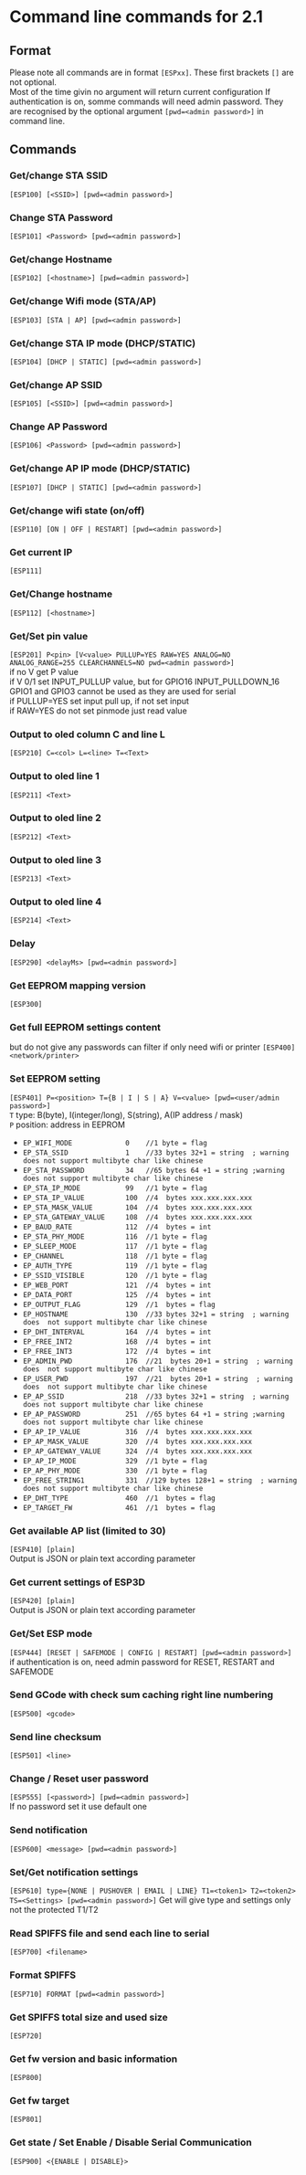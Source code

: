 # Command line commands for 2.1

## Format

Please note all commands are in format `[ESPxx]`. These first brackets `[]` are not optional.  
Most of the time givin no argument will return current configuration
If authentication is on, somme commands will need admin password. They are recognised by the optional argument `[pwd=<admin password>]` in command line.

## Commands

### Get/change STA SSID
`[ESP100] [<SSID>] [pwd=<admin password>]`

### Change STA Password
`[ESP101] <Password> [pwd=<admin password>]`

### Get/change Hostname
`[ESP102] [<hostname>] [pwd=<admin password>]`

### Get/change Wifi mode (STA/AP)
`[ESP103] [STA | AP] [pwd=<admin password>]`

### Get/change STA IP mode (DHCP/STATIC)
`[ESP104] [DHCP | STATIC] [pwd=<admin password>]`

### Get/change AP SSID
`[ESP105] [<SSID>] [pwd=<admin password>]`

### Change AP Password
`[ESP106] <Password> [pwd=<admin password>]`

### Get/change AP IP mode (DHCP/STATIC)
`[ESP107] [DHCP | STATIC] [pwd=<admin password>]`

### Get/change wifi state (on/off)
`[ESP110] [ON | OFF | RESTART] [pwd=<admin password>]`

### Get current IP
`[ESP111]`

### Get/Change hostname
`[ESP112] [<hostname>]`

### Get/Set pin value
`[ESP201] P<pin> [V<value> PULLUP=YES RAW=YES ANALOG=NO ANALOG_RANGE=255 CLEARCHANNELS=NO pwd=<admin password>]`  
if no V<value> get P<pin> value  
if V<value> 0/1 set INPUT_PULLUP value, but for GPIO16 INPUT_PULLDOWN_16
GPIO1 and GPIO3 cannot be used as they are used for serial  
if PULLUP=YES set input pull up, if not set input  
if RAW=YES do not set pinmode just read value

### Output to oled column C and line L
`[ESP210] C=<col> L=<line> T=<Text>`

### Output to oled line 1
`[ESP211] <Text>`

### Output to oled line 2
`[ESP212] <Text>`

### Output to oled line 3
`[ESP213] <Text>`

### Output to oled line 4
`[ESP214] <Text>`

### Delay
`[ESP290] <delayMs> [pwd=<admin password>]`

### Get EEPROM mapping version
`[ESP300]`

### Get full EEPROM settings content
but do not give any passwords
can filter if only need wifi or printer
`[ESP400] <network/printer>`

### Set EEPROM setting
`[ESP401] P=<position> T={B | I | S | A} V=<value> [pwd=<user/admin password>]`  
`T` type: B(byte), I(integer/long), S(string), A(IP address / mask)  
`P` position: address in EEPROM  

* `EP_WIFI_MODE             0    //1 byte = flag`
* `EP_STA_SSID              1    //33 bytes 32+1 = string  ; warning does not support multibyte char like chinese`
* `EP_STA_PASSWORD          34   //65 bytes 64 +1 = string ;warning  does not support multibyte char like chinese`
* `EP_STA_IP_MODE           99   //1 byte = flag`
* `EP_STA_IP_VALUE          100  //4  bytes xxx.xxx.xxx.xxx`
* `EP_STA_MASK_VALUE        104  //4  bytes xxx.xxx.xxx.xxx`
* `EP_STA_GATEWAY_VALUE     108  //4  bytes xxx.xxx.xxx.xxx`
* `EP_BAUD_RATE             112  //4  bytes = int`
* `EP_STA_PHY_MODE          116  //1 byte = flag`
* `EP_SLEEP_MODE            117  //1 byte = flag`
* `EP_CHANNEL               118  //1 byte = flag`
* `EP_AUTH_TYPE             119  //1 byte = flag`
* `EP_SSID_VISIBLE          120  //1 byte = flag`
* `EP_WEB_PORT              121  //4  bytes = int`
* `EP_DATA_PORT             125  //4  bytes = int`
* `EP_OUTPUT_FLAG           129  //1  bytes = flag`
* `EP_HOSTNAME              130  //33 bytes 32+1 = string  ; warning does  not support multibyte char like chinese`
* `EP_DHT_INTERVAL          164  //4  bytes = int`
* `EP_FREE_INT2             168  //4  bytes = int`
* `EP_FREE_INT3             172  //4  bytes = int`
* `EP_ADMIN_PWD             176  //21  bytes 20+1 = string  ; warning does  not support multibyte char like chinese`
* `EP_USER_PWD              197  //21  bytes 20+1 = string  ; warning does  not support multibyte char like chinese`
* `EP_AP_SSID               218  //33 bytes 32+1 = string  ; warning  does not support multibyte char like chinese`
* `EP_AP_PASSWORD           251  //65 bytes 64 +1 = string ;warning  does not support multibyte char like chinese`
* `EP_AP_IP_VALUE           316  //4  bytes xxx.xxx.xxx.xxx`
* `EP_AP_MASK_VALUE         320  //4  bytes xxx.xxx.xxx.xxx`
* `EP_AP_GATEWAY_VALUE      324  //4  bytes xxx.xxx.xxx.xxx`
* `EP_AP_IP_MODE            329  //1 byte = flag`
* `EP_AP_PHY_MODE           330  //1 byte = flag`
* `EP_FREE_STRING1          331  //129 bytes 128+1 = string  ; warning  does not support multibyte char like chinese`
* `EP_DHT_TYPE              460  //1  bytes = flag`
* `EP_TARGET_FW             461  //1  bytes = flag`

### Get available AP list (limited to 30)
`[ESP410] [plain]`  
Output is JSON or plain text according parameter

### Get current settings of ESP3D
`[ESP420] [plain]`  
Output is JSON or plain text according parameter

### Get/Set ESP mode
`[ESP444] [RESET | SAFEMODE | CONFIG | RESTART] [pwd=<admin password>]`  
if authentication is on, need admin password for RESET, RESTART and SAFEMODE

### Send GCode with check sum caching right line numbering
`[ESP500] <gcode>`

### Send line checksum
`[ESP501] <line>`

### Change / Reset user password
`[ESP555] [<password>] [pwd=<admin password>]`  
If no password set it use default one

### Send notification
`[ESP600] <message> [pwd=<admin password>]`

### Set/Get notification settings
`[ESP610] type={NONE | PUSHOVER | EMAIL | LINE} T1=<token1> T2=<token2> TS=<Settings> [pwd=<admin password>]`
Get will give type and settings only not the protected T1/T2

### Read SPIFFS file and send each line to serial
`[ESP700] <filename>`

### Format SPIFFS
`[ESP710] FORMAT [pwd=<admin password>]`

### Get SPIFFS total size and used size
`[ESP720]`

### Get fw version and basic information
`[ESP800]`

### Get fw target
`[ESP801]`

### Get state / Set Enable / Disable Serial Communication
`[ESP900] <{ENABLE | DISABLE}>`
